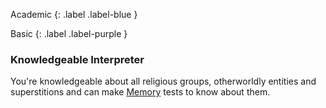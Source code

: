 
Academic
{: .label .label-blue }

Basic
{: .label .label-purple }
### Knowledgeable Interpreter
You're knowledgeable about all religious groups, otherworldly entities and superstitions and can make [Memory](Game/Core/Intelligence#Memory) tests to know about them.